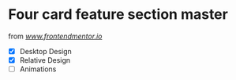 # Four card feature section master

from *www.frontendmentor.io*

- [x] Desktop Design
- [x] Relative Design
- [ ] Animations
